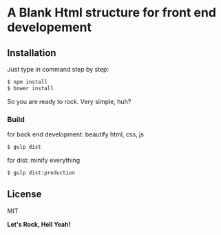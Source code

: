 # A Blank Html structure for front end developement

## Installation
Just type in command step by step:

```sh
$ npm install
$ bower install
```

So you are ready to rock. Very simple, huh?

### Build

for back end development: beautify html, css, js
```sh
$ gulp dist
```

for dist: minify everything
```sh
$ gulp dist:production
```

License
----

MIT


**Let's Rock, Hell Yeah!**

[ownego]:http://ownego.com/
[node.js]:http://nodejs.org
[Twitter Bootstrap]:http://twitter.github.com/bootstrap/
[jQuery]:http://jquery.com
[express]:http://expressjs.com
[AngularJS]:http://angularjs.org
[Gulp]:http://gulpjs.com
